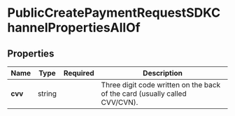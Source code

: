# PublicCreatePaymentRequestSDKChannelPropertiesAllOf



## Properties

| Name | Type | Required | Description |
| ------------ | ------------- | ------------- | ------------- |
| **cvv** | string |  | Three digit code written on the back of the card (usually called CVV/CVN). |


